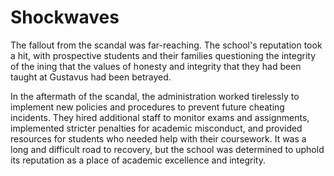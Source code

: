 # Shockwaves

The fallout from the scandal was far-reaching. The school's reputation took a hit, with prospective students and their families questioning the integrity of the ining that the values of honesty and integrity that they had been taught at Gustavus had been betrayed. 

In the aftermath of the scandal, the administration worked tirelessly to implement new policies and procedures to prevent future cheating incidents. They hired additional staff to monitor exams and assignments, implemented stricter penalties for academic misconduct, and provided resources for students who needed help with their coursework. It was a long and difficult road to recovery, but the school was determined to uphold its reputation as a place of academic excellence and integrity.
